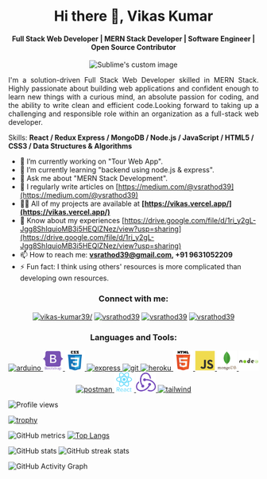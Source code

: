 


<h1 align="center">Hi there 👋, Vikas Kumar</h1>
<h4 align="center">Full Stack Web Developer | MERN Stack Developer | Software Engineer | Open Source Contributor</h4>
<p align="center">
  <img src="https://www.shadevelopers.com/wp-content/uploads//2021/02/Web-development-banner.svg" alt="Sublime's custom image"/>
</p>

<p align="justify">I'm a solution-driven Full Stack Web Developer skilled in MERN Stack. Highly passionate about building web applications and confident enough to learn new things with a curious mind, an absolute passion for coding, and the ability to write clean and efficient code.Looking forward to taking up a challenging and responsible role within an organization as a full-stack web developer.</p>

Skills: **React / Redux Express / MongoDB / Node.js / JavaScript / HTML5 / CSS3 / Data Structures & Algorithms**

- 🔭 I’m currently working on "Tour Web App". 
- 🌱 I’m currently learning "backend using node.js & express". 
- 💬 Ask me about "MERN Stack Development". 
- 📝 I regularly write articles on [https://medium.com/@vsrathod39](https://medium.com/@vsrathod39)
- 👨‍💻 All of my projects are available at **[https://vikas.vercel.app/](https://vikas.vercel.app/)**
- 📄 Know about my experiences [https://drive.google.com/file/d/1ri_y2gL-Jgg8ShIquioMB3i5HEQlZNez/view?usp=sharing](https://drive.google.com/file/d/1ri_y2gL-Jgg8ShIquioMB3i5HEQlZNez/view?usp=sharing)
- 📫 How to reach me: **vsrathod39@gmail.com, +91 9631052209**
- ⚡ Fun fact: I think using others' resources is more complicated than developing own resources. 


<!-- [<img src='https://cdn.jsdelivr.net/npm/simple-icons@3.0.1/icons/github.svg' alt='github' height='40'>](https://github.com/vsrathod39)  [<img src='https://cdn.jsdelivr.net/npm/simple-icons@3.0.1/icons/linkedin.svg' alt='linkedin' height='40'>](https://www.linkedin.com/in/vikas-kumar39/)  [<img src='https://cdn.jsdelivr.net/npm/simple-icons@3.0.1/icons/codesandbox.svg' alt='codesandbox' height='40'>](https://codesandbox.io/u/vsrathod39)  [<img src='https://cdn.jsdelivr.net/npm/simple-icons@3.0.1/icons/icloud.svg' alt='website' height='40'>](https://vikas.vercel.app/)  [<img src='https://cdn.jsdelivr.net/npm/simple-icons@3.0.1/icons/hackerrank.svg' alt='hackerrank' height='40'>](https://www.hackerrank.com/vsrathod39?hr_r=1)  [<img src='https://cdn.jsdelivr.net/npm/simple-icons@3.0.1/icons/leetcode.svg' alt='leetcode' height='40'>](https://leetcode.com/vsrathod39/)  [<img src='https://cdn.jsdelivr.net/npm/simple-icons@3.0.1/icons/repl-dot-it.svg' alt='repl-dot-it' height='40'>](https://replit.com/@vikasFw12Id132)   -->
<h3 align="center">Connect with me:</h3>
<p align="center">
<a href="https://linkedin.com/in/vikas-kumar39/" target="blank"><img align="center" src="https://raw.githubusercontent.com/rahuldkjain/github-profile-readme-generator/master/src/images/icons/Social/linked-in-alt.svg" alt="vikas-kumar39/" height="30" width="40" /></a>
<a href="https://codesandbox.com/vsrathod39" target="blank"><img align="center" src="https://raw.githubusercontent.com/rahuldkjain/github-profile-readme-generator/master/src/images/icons/Social/codesandbox.svg" alt="vsrathod39" height="30" width="40" /></a>
<a href="https://www.hackerrank.com/vsrathod39" target="blank"><img align="center" src="https://raw.githubusercontent.com/rahuldkjain/github-profile-readme-generator/master/src/images/icons/Social/hackerrank.svg" alt="vsrathod39" height="30" width="40" /></a>
<a href="https://www.leetcode.com/vsrathod39" target="blank"><img align="center" src="https://raw.githubusercontent.com/rahuldkjain/github-profile-readme-generator/master/src/images/icons/Social/leet-code.svg" alt="vsrathod39" height="30" width="40" /></a>
</p>

<h3 align="center">Languages and Tools:</h3>
<p align="center"> <a href="https://www.arduino.cc/" target="_blank" rel="noreferrer"> <img src="https://cdn.worldvectorlogo.com/logos/arduino-1.svg" alt="arduino" width="40" height="40"/> </a> <a href="https://getbootstrap.com" target="_blank" rel="noreferrer"> <img src="https://raw.githubusercontent.com/devicons/devicon/master/icons/bootstrap/bootstrap-plain-wordmark.svg" alt="bootstrap" width="40" height="40"/> </a> <a href="https://www.w3schools.com/css/" target="_blank" rel="noreferrer"> <img src="https://raw.githubusercontent.com/devicons/devicon/master/icons/css3/css3-original-wordmark.svg" alt="css3" width="40" height="40"/> </a> <a href="https://expressjs.com" target="_blank" rel="noreferrer"> <img src="https://miro.medium.com/max/1400/0*r1BTGwo9cd8IGNQQ.jpeg" alt="express" width="40" height="40"/> </a> <a href="https://git-scm.com/" target="_blank" rel="noreferrer"> <img src="https://www.vectorlogo.zone/logos/git-scm/git-scm-icon.svg" alt="git" width="40" height="40"/> </a> <a href="https://heroku.com" target="_blank" rel="noreferrer"> <img src="https://www.vectorlogo.zone/logos/heroku/heroku-icon.svg" alt="heroku" width="40" height="40"/> </a> <a href="https://www.w3.org/html/" target="_blank" rel="noreferrer"> <img src="https://raw.githubusercontent.com/devicons/devicon/master/icons/html5/html5-original-wordmark.svg" alt="html5" width="40" height="40"/> </a> <a href="https://developer.mozilla.org/en-US/docs/Web/JavaScript" target="_blank" rel="noreferrer"> <img src="https://raw.githubusercontent.com/devicons/devicon/master/icons/javascript/javascript-original.svg" alt="javascript" width="40" height="40"/> </a> <a href="https://www.mongodb.com/" target="_blank" rel="noreferrer"> <img src="https://raw.githubusercontent.com/devicons/devicon/master/icons/mongodb/mongodb-original-wordmark.svg" alt="mongodb" width="40" height="40"/> </a> <a href="https://nodejs.org" target="_blank" rel="noreferrer"> <img src="https://raw.githubusercontent.com/devicons/devicon/master/icons/nodejs/nodejs-original-wordmark.svg" alt="nodejs" width="40" height="40"/> </a> <a href="https://postman.com" target="_blank" rel="noreferrer"> <img src="https://www.vectorlogo.zone/logos/getpostman/getpostman-icon.svg" alt="postman" width="40" height="40"/> </a> <a href="https://reactjs.org/" target="_blank" rel="noreferrer"> <img src="https://raw.githubusercontent.com/devicons/devicon/master/icons/react/react-original-wordmark.svg" alt="react" width="40" height="40"/> </a> <a href="https://redux.js.org" target="_blank" rel="noreferrer"> <img src="https://raw.githubusercontent.com/devicons/devicon/master/icons/redux/redux-original.svg" alt="redux" width="40" height="40"/> </a> <a href="https://tailwindcss.com/" target="_blank" rel="noreferrer"> <img src="https://www.vectorlogo.zone/logos/tailwindcss/tailwindcss-icon.svg" alt="tailwind" width="40" height="40"/> </a> </p>

<!-- <p align="center"><a href='https://archiveprogram.github.com/'><img src='https://raw.githubusercontent.com/acervenky/animated-github-badges/master/assets/acbadge.gif' width='40' height='40'></a> <a href='https://docs.github.com/en/developers'><img src='https://raw.githubusercontent.com/acervenky/animated-github-badges/master/assets/devbadge.gif' width='40' height='40'></a> <a href='https://github.com/pricing'><img src='https://raw.githubusercontent.com/acervenky/animated-github-badges/master/assets/pro.gif' width='40' height='40'></a> <a href='https://stars.github.com/'><img src='https://raw.githubusercontent.com/acervenky/animated-github-badges/master/assets/starbadge.gif' width='35' height='35'></a> <a href='https://docs.github.com/en/github/supporting-the-open-source-community-with-github-sponsors'><img src='https://raw.githubusercontent.com/acervenky/animated-github-badges/master/assets/sponsorbadge.gif' width='35' height='35'></a> </p> -->

![Profile views](https://gpvc.arturio.dev/vsrathod39)

[![trophy](https://github-profile-trophy.vercel.app/?username=vsrathod39)](https://github.com/ryo-ma/github-profile-trophy)

![GitHub metrics](https://metrics.lecoq.io/vsrathod39) [![Top Langs](https://github-readme-stats.vercel.app/api/top-langs/?username=vsrathod39)](https://github.com/anuraghazra/github-readme-stats)

![GitHub stats](https://github-readme-stats.vercel.app/api?username=vsrathod39&show_icons=true&count_private=true)          ![GitHub streak stats](https://github-readme-streak-stats.herokuapp.com/?user=vsrathod39)  

![GitHub Activity Graph](https://activity-graph.herokuapp.com/graph?username=vsrathod39) 
</p>
